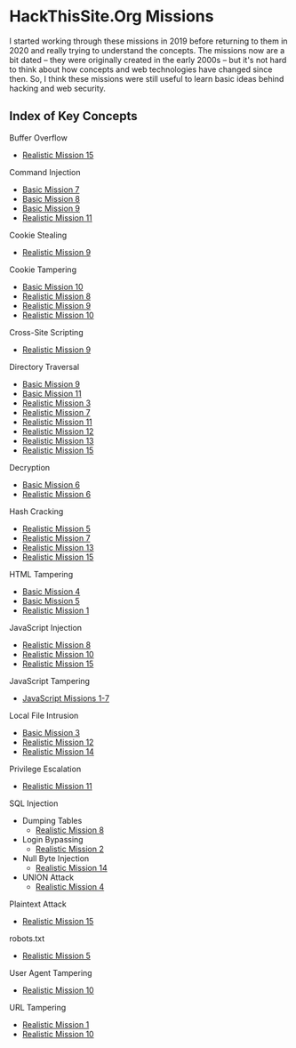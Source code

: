 # HackThisSite.Org Missions
I started working through these missions in 2019 before returning to them in
2020 and really trying to understand the concepts. The missions now are a bit
dated – they were originally created in the early 2000s – but it's not hard
to think about how concepts and web technologies have changed since then. So,
I think these missions were still useful to learn basic ideas behind hacking
and web security.

## Index of Key Concepts
Buffer Overflow
* [Realistic Mission 15](https://github.com/jasonally/hack_this_site_missions/blob/master/realistic/mission_15.md)

Command Injection
* [Basic Mission 7](https://github.com/jasonally/hack_this_site_missions/blob/master/basic/mission_07.md)
* [Basic Mission 8](https://github.com/jasonally/hack_this_site_missions/blob/master/basic/mission_08.md)
* [Basic Mission 9](https://github.com/jasonally/hack_this_site_missions/blob/master/basic/mission_09.md)
* [Realistic Mission 11](https://github.com/jasonally/hack_this_site_missions/blob/master/realistic/mission_11.md)

Cookie Stealing
* [Realistic Mission 9](https://github.com/jasonally/hack_this_site_missions/blob/master/realistic/mission_09.md)

Cookie Tampering
* [Basic Mission 10](https://github.com/jasonally/hack_this_site_missions/blob/master/basic/mission_10.md)
* [Realistic Mission 8](https://github.com/jasonally/hack_this_site_missions/blob/master/realistic/mission_08.md)
* [Realistic Mission 9](https://github.com/jasonally/hack_this_site_missions/blob/master/realistic/mission_09.md)
* [Realistic Mission 10](https://github.com/jasonally/hack_this_site_missions/blob/master/realistic/mission_10.md)

Cross-Site Scripting
* [Realistic Mission 9](https://github.com/jasonally/hack_this_site_missions/blob/master/realistic/mission_09.md)

Directory Traversal
* [Basic Mission 9](https://github.com/jasonally/hack_this_site_missions/blob/master/basic/mission_09.md)
* [Basic Mission 11](https://github.com/jasonally/hack_this_site_missions/blob/master/basic/mission_11.md)
* [Realistic Mission 3](https://github.com/jasonally/hack_this_site_missions/blob/master/realistic/mission_03.md)
* [Realistic Mission 7](https://github.com/jasonally/hack_this_site_missions/blob/master/realistic/mission_07.md)
* [Realistic Mission 11](https://github.com/jasonally/hack_this_site_missions/blob/master/realistic/mission_11.md)
* [Realistic Mission 12](https://github.com/jasonally/hack_this_site_missions/blob/master/realistic/mission_12.md)
* [Realistic Mission 13](https://github.com/jasonally/hack_this_site_missions/blob/master/realistic/mission_13.md)
* [Realistic Mission 15](https://github.com/jasonally/hack_this_site_missions/blob/master/realistic/mission_15.md)

Decryption
* [Basic Mission 6](https://github.com/jasonally/hack_this_site_missions/blob/master/basic/mission_06.md)
* [Realistic Mission 6](https://github.com/jasonally/hack_this_site_missions/blob/master/realistic/mission_06.md)

Hash Cracking
* [Realistic Mission 5](https://github.com/jasonally/hack_this_site_missions/blob/master/realistic/mission_05.md)
* [Realistic Mission 7](https://github.com/jasonally/hack_this_site_missions/blob/master/realistic/mission_07.md)
* [Realistic Mission 13](https://github.com/jasonally/hack_this_site_missions/blob/master/realistic/mission_13.md)
* [Realistic Mission 15](https://github.com/jasonally/hack_this_site_missions/blob/master/realistic/mission_15.md)

HTML Tampering
* [Basic Mission 4](https://github.com/jasonally/hack_this_site_missions/blob/master/basic/missions_01-05.md#mission-4)
* [Basic Mission 5](https://github.com/jasonally/hack_this_site_missions/blob/master/basic/missions_01-05.md#mission-5)
* [Realistic Mission 1](https://github.com/jasonally/hack_this_site_missions/blob/master/realistic/mission_01.md)

JavaScript Injection
* [Realistic Mission 8](https://github.com/jasonally/hack_this_site_missions/blob/master/realistic/mission_08.md)
* [Realistic Mission 10](https://github.com/jasonally/hack_this_site_missions/blob/master/realistic/mission_10.md)
* [Realistic Mission 15](https://github.com/jasonally/hack_this_site_missions/blob/master/realistic/mission_15.md)

JavaScript Tampering
* [JavaScript Missions 1-7](https://github.com/jasonally/hack_this_site_missions/tree/master/javascript)

Local File Intrusion
* [Basic Mission 3](https://github.com/jasonally/hack_this_site_missions/blob/master/basic/missions_01-05.md#mission-3)
* [Realistic Mission 12](https://github.com/jasonally/hack_this_site_missions/blob/master/realistic/mission_12.md)
* [Realistic Mission 14](https://github.com/jasonally/hack_this_site_missions/blob/master/realistic/mission_14.md)

Privilege Escalation
* [Realistic Mission 11](https://github.com/jasonally/hack_this_site_missions/blob/master/realistic/mission_11.md)

SQL Injection
* Dumping Tables
    * [Realistic Mission 8](https://github.com/jasonally/hack_this_site_missions/blob/master/realistic/mission_08.md)
* Login Bypassing
    * [Realistic Mission 2](https://github.com/jasonally/hack_this_site_missions/blob/master/realistic/mission_02.md)
* Null Byte Injection
    * [Realistic Mission 14](https://github.com/jasonally/hack_this_site_missions/blob/master/realistic/mission_14.md)
* UNION Attack
    * [Realistic Mission 4](https://github.com/jasonally/hack_this_site_missions/blob/master/realistic/mission_04.md)

Plaintext Attack
* [Realistic Mission 15](https://github.com/jasonally/hack_this_site_missions/blob/master/realistic/mission_15.md)

robots.txt
* [Realistic Mission 5](https://github.com/jasonally/hack_this_site_missions/blob/master/realistic/mission_05.md)

User Agent Tampering
* [Realistic Mission 10](https://github.com/jasonally/hack_this_site_missions/blob/master/realistic/mission_10.md)

URL Tampering
* [Realistic Mission 1](https://github.com/jasonally/hack_this_site_missions/blob/master/realistic/mission_01.md)
* [Realistic Mission 10](https://github.com/jasonally/hack_this_site_missions/blob/master/realistic/mission_10.md)
